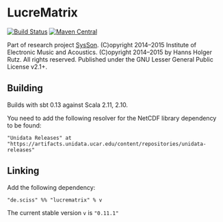 # LucreMatrix

[![Build Status](https://travis-ci.org/iem-projects/LucreMatrix.svg?branch=master)](https://travis-ci.org/iem-projects/LucreMatrix)
[![Maven Central](https://maven-badges.herokuapp.com/maven-central/de.sciss/lucrematrix_2.11/badge.svg)](https://maven-badges.herokuapp.com/maven-central/de.sciss/lucrematrix_2.11)

Part of research project [SysSon](http://sysson.kug.ac.at/). (C)opyright 2014&ndash;2015 Institute of Electronic Music and Acoustics. (C)opyright 2014&ndash;2015 by Hanns Holger Rutz. All rights reserved. Published under the GNU Lesser General Public License v2.1+.

## Building

Builds with sbt 0.13 against Scala 2.11, 2.10.

You need to add the following resolver for the NetCDF library dependency to be found:

    "Unidata Releases" at "https://artifacts.unidata.ucar.edu/content/repositories/unidata-releases"

## Linking

Add the following dependency:

    "de.sciss" %% "lucrematrix" % v

The current stable version `v` is `"0.11.1"`
